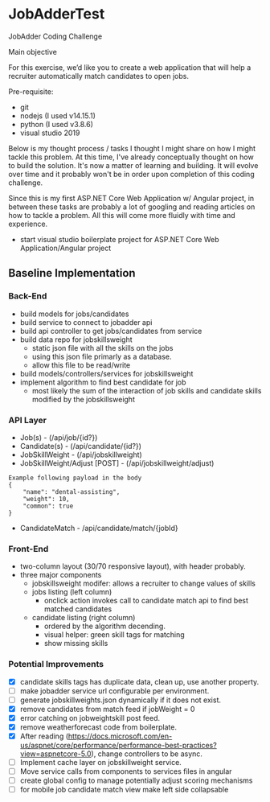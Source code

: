 # JobAdderTest
JobAdder Coding Challenge 

Main objective

For this exercise, we’d like you to create a web application that will help a recruiter automatically match candidates to open jobs.

Pre-requisite:
- git
- nodejs (I used v14.15.1)
- python (I used v3.8.6)
- visual studio 2019


Below is my thought process / tasks I thought I might share on how I might tackle this problem. At this time, I've already conceptually thought on how to build the solution. 
It's now a matter of learning and building. It will evolve over time and it probably won't be in order upon completion of this coding challenge. 

Since this is my first ASP.NET Core Web Application w/ Angular project, in between these tasks are probably a lot of googling and reading articles on how to tackle a problem. 
All this will come more fluidly with time and experience.
- start visual studio boilerplate project for ASP.NET Core Web Application/Angular project

## Baseline Implementation

### Back-End
- build models for jobs/candidates
- build service to connect to jobadder api
- build api controller to get jobs/candidates from service
- build data repo for jobskillsweight
  - static json file with all the skills on the jobs
  - using this json file primarly as a database. 
  - allow this file to be read/write
- build models/controllers/services for jobskillsweight
- implement algorithm to find best candidate for job
  - most likely the sum of the interaction of job skills and candidate skills modified by the jobskillsweight

### API Layer
- Job(s) - (/api/job/{id?})
- Candidate(s) - (/api/candidate/{id?})
- JobSkillWeight - (/api/jobskillweight)
- JobSkillWeight/Adjust [POST] - (/api/jobskillweight/adjust) 
```
Example following payload in the body
{
    "name": "dental-assisting",
    "weight": 10,
    "common": true
}
```
- CandidateMatch - /api/candidate/match/{jobId}

### Front-End
- two-column layout (30/70 responsive layout), with header probably.
- three major components
  - jobskillsweight modifer: allows a recruiter to change values of skills
  - jobs listing (left column)
    - onclick action invokes call to candidate match api to find best matched candidates
  - candidate listing (right column)
    - ordered by the algorithm decending.
    - visual helper: green skill tags for matching
    - show missing skills
    
### Potential Improvements
- [x] candidate skills tags has duplicate data, clean up, use another property.
- [ ] make jobadder service url configurable per environment.
- [ ] generate jobskillweights.json dynamically if it does not exist.
- [x] remove candidates from match feed if jobWeight = 0
- [x] error catching on jobweightskill post feed.
- [x] remove weatherforecast code from boilerplate.
- [x] After reading (https://docs.microsoft.com/en-us/aspnet/core/performance/performance-best-practices?view=aspnetcore-5.0), change controllers to be async.
- [ ] Implement cache layer on jobskillweight service.
- [ ] Move service calls from components to services files in angular
- [ ] create global config to manage potentially adjust scoring mechanisms
- [ ] for mobile job candidate match view make left side collapsable 
